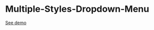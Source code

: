 # Multiple-Styles-Dropdown-Menu
<a href="https://matutamiller.github.io/Multiple-Styles-Dropdown-Menu/">See demo</a>
